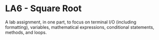 LA6 - Square Root
=================
A lab assignment, in one part, to focus on terminal I/O (including formatting), variables, mathematical expressions, conditional statements, methods, and loops.
